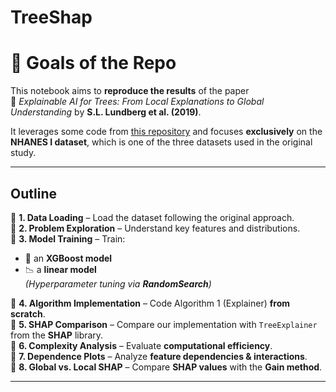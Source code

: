 # TreeShap

# 🎯 **Goals of the Repo**  

This notebook aims to **reproduce the results** of the paper  
📖 *Explainable AI for Trees: From Local Explanations to Global Understanding* by **S.L. Lundberg et al. (2019)**.  

It leverages some code from [this repository](https://github.com/suinleelab/treeexplainer-study) and focuses **exclusively** on the **NHANES I dataset**, which is one of the three datasets used in the original study.  

---

## **Outline**  

🔹 **1. Data Loading** – Load the dataset following the original approach.  
🔹 **2. Problem Exploration** – Understand key features and distributions.  
🔹 **3. Model Training** – Train:  
   - 🌳 an **XGBoost model**  
   - 📉 a **linear model**  
   *(Hyperparameter tuning via **RandomSearch**)*
   
🔹 **4. Algorithm Implementation** – Code Algorithm 1 (Explainer) **from scratch**.  
🔹 **5. SHAP Comparison** – Compare our implementation with `TreeExplainer` from the **SHAP** library.  
🔹 **6. Complexity Analysis** – Evaluate **computational efficiency**.  
🔹 **7. Dependence Plots** – Analyze **feature dependencies & interactions**.  
🔹 **8. Global vs. Local SHAP** – Compare **SHAP values** with the **Gain method**.  

---
